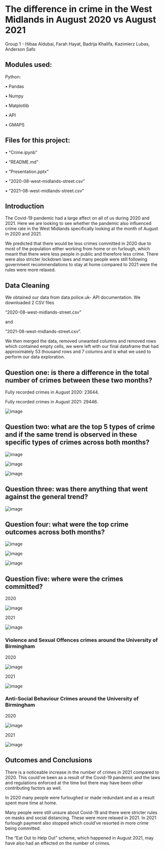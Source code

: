 # The difference in crime in the West Midlands in August 2020 vs August 2021

Group 1 - Hibaa Aldubai, Farah Hayat, Badrija Khalifa, Kazimierz Lubas, Anderson Safo

## Modules used:
Python:

•	Pandas

•	Numpy

•	Matplotlib

•	API

•	GMAPS

## Files for this project:

•	“Crime.ipynb”

•	“README.md”

•	“Presentation.pptx”

•	“2020-08-west-midlands-street.csv”

•	“2021-08-west-midlands-street.csv”

## Introduction

The Covid-19 pandemic had a large affect on all of us during 2020 and 2021. Here we are looking to see whether the pandemic also influenced crime rate in the West Midlands specifically looking at the month of August in 2020 and 2021.

We predicted that there would be less crimes committed in 2020 due to most of the population either working from home or on furlough, which meant that there were less people in public and therefore less crime. There were also stricter lockdown laws and many people were still following government recommendations to stay at home compared to 2021 were the rules were more relaxed. 

## Data Cleaning

We obtained our data from data.police.uk- API documentation.
We downloaded 2 CSV files

“2020-08-west-midlands-street.csv”

and

“2021-08-west-midlands-street.csv”.

We then merged the data, removed unwanted columns and removed rows which contained empty cells, we were left with our final dataframe that had approximately 53 thousand rows and 7 columns and is what we used to perform our data exploration. 

## Question one: is there a difference in the total number of crimes between these two months?

Fully recorded crimes in August 2020: 23644.

Fully recorded crimes in August 2021: 29446.

![image](https://user-images.githubusercontent.com/109045338/196573113-0380c961-a4d4-4ec5-a3b2-5fa3551cbc51.png)

## Question two: what are the top 5 types of crime and if the same trend is observed in these specific types of crimes across both months?

![image](https://user-images.githubusercontent.com/109045338/196573335-8d2c5044-4fb6-4e60-af2c-a0192bbe39a1.png)

![image](https://user-images.githubusercontent.com/109045338/196573345-4fbf7a48-54f6-40ee-973b-8b09239d947b.png)

![image](https://user-images.githubusercontent.com/109045338/196573355-9fba9494-de7f-4042-8c80-683d9b97a606.png)

## Question three: was there anything that went against the general trend?

![image](https://user-images.githubusercontent.com/109045338/196573457-949b57e4-5c78-4af4-94c8-491d46005456.png)

## Question four: what were the top crime outcomes across both months?

![image](https://user-images.githubusercontent.com/109045338/196573519-a139373c-8465-4776-ad48-663b386c89e9.png)

![image](https://user-images.githubusercontent.com/109045338/196573528-1214670d-0b35-4df1-8fc9-9532bf297210.png)

![image](https://user-images.githubusercontent.com/109045338/196573538-3e315f72-d1aa-489e-9468-d58486fd8cd9.png)

## Question five: where were the crimes committed?

2020

![image](https://user-images.githubusercontent.com/109045338/196573620-f8209288-8c82-494d-9643-15d888cf7e82.png)

2021

![image](https://user-images.githubusercontent.com/109045338/196573642-dec4be46-896c-4c40-9f5e-4da98cea3424.png)

### Violence and Sexual Offences crimes around the University of Birmingham

2020

![image](https://user-images.githubusercontent.com/109045338/196573691-a0e3452b-7244-4493-8cc7-4f276ffbb267.png)

2021

![image](https://user-images.githubusercontent.com/109045338/196573703-fc1b4cdb-b8e0-4df8-8669-2676e6a198d9.png)

### Anti-Social Behaviour Crimes around the University of Birmingham

2020

![image](https://user-images.githubusercontent.com/109045338/196573749-d7114df7-0a71-4c4b-bde5-0019a3148bba.png)

2021

![image](https://user-images.githubusercontent.com/109045338/196573767-530e5308-cb79-4ad7-b8d9-bb3718698423.png)

## Outcomes and Conclusions

There is a noticeable increase in the number of crimes in 2021 compared to 2020. This could’ve been as a result of the Covid-19 pandemic and the laws and regulations enforced at the time but there may have been other contributing factors as well.

In 2020 many people were furloughed or made redundant and as a result spent more time at home.

Many people were still unsure about Covid-19 and there were stricter rules on masks and social distancing. These were more relaxed in 2021.
In 2021 furlough payment also stopped which could’ve resorted in more crime being committed.

The “Eat Out to Help Out” scheme, which happened in August 2021, may have also had an effected on the number of crimes.
